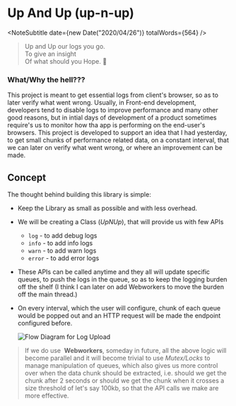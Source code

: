 <PolkaContainer>

# Up And Up (up-n-up)
<NoteSubtitle date={new Date("2020/04/26")} totalWords={564} />

>
> Up and Up our logs you go. <br/>
> To give an insight <br/>
> Of what should you Hope. :musical_score:
>

### What/Why the hell???

This project is meant to get essential logs from client's browser, so as to later verify what went wrong.
Usually, in Front-end development, developers tend to disable logs to improve performance and
many other good reasons, but in intial days of development of a product sometimes require's
us to monitor how tha app is performing on the end-user's browsers. This project is developed
to support an idea that I had yesterday, to get small chunks of performance related data, on a constant
interval, that we can later on verify what went wrong, or where an improvement can be made.

## Concept

The thought behind building this library is simple:

* Keep the Library as small as possible and with less overhead.
* We will be creating a Class (_UpNUp_), that will provide us with few APIs
  * `log` - to add debug logs
  * `info` - to add info logs
  * `warn` - to add warn logs
  * `error` - to add error logs
* These APIs can be called anytime and they all will update specific queues, to push the
  logs in the queue, so as to keep the logging burden off the shelf (I think I can later on add Webworkers
  to move the burden off the main thread.)
* On every interval, which the user will configure, chunk of each queue would be popped out and an
  HTTP request will be made the endpoint configured before.

  <Image src="https://user-images.githubusercontent.com/11786283/80553996-65693380-89e9-11ea-9d90-b078ea747199.png" placeholder="https://user-images.githubusercontent.com/11786283/80554208-05bf5800-89ea-11ea-8e7f-2c59d0d4fbf6.png" alt="Flow Diagram for Log Upload" />

<Blockquote type="warn">
If we do use&nbsp;
<b>Webworkers</b>, someday in future, all the above logic will become parallel and it will become trivial to
use <i>Mutex/Locks</i> to manage manipulation of queues, which also gives us more control over when the data chunk should
be extracted, i.e. should we get the chunk after 2 seconds or should we get the chunk when it crosses a
size threshold of let's say 100kb, so that the API calls we make are more effective.
</Blockquote>

</PolkaContainer>
